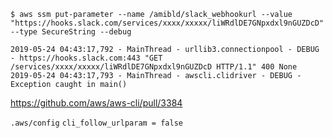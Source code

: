 

```console
$ aws ssm put-parameter --name /amibld/slack_webhookurl --value "https://hooks.slack.com/services/xxxx/xxxxx/liWRdlDE7GNpxdxl9nGUZDcD" --type SecureString --debug
```

```
2019-05-24 04:43:17,792 - MainThread - urllib3.connectionpool - DEBUG - https://hooks.slack.com:443 "GET /services/xxxx/xxxxx/liWRdlDE7GNpxdxl9nGUZDcD HTTP/1.1" 400 None
2019-05-24 04:43:17,793 - MainThread - awscli.clidriver - DEBUG - Exception caught in main()
```



https://github.com/aws/aws-cli/pull/3384

`.aws/config` `cli_follow_urlparam = false`
